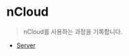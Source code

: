 # nCloud 

> nCloud를 사용하는 과정을 기록합니다.



- [Server](https://github.com/riverandeye/Investment/tree/master/Cloud/nCloud/Server)

